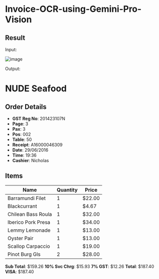# Invoice-OCR-using-Gemini-Pro-Vision

## Result
Input: 

![image](https://github.com/kiranneupane11/Invoice-OCR-using-Gemini-Pro-Vision/assets/56816182/4bdb9016-426c-43ea-9009-f05a5e07458d)

Output: 

**NUDE Seafood**
================

**Order Details**
----------------

* **GST Reg No**: 201423107N
* **Page**: 3
* **Pax**: 3
* **Pos**: 002
* **Table**: 50
* **Receipt**: A16000046309
* **Date**: 29/06/2016
* **Time**: 19:36
* **Cashier**: Nicholas

**Items**
--------

| Name | Quantity | Price |
| --- | --- | --- |
| Barramundi Filet | 1 | $22.00 |
| Blackcurrant | 1 | $4.67 |
| Chilean Bass Roula | 1 | $32.00 |
| Iberico Pork Presa | 1 | $34.00 |
| Lemmy Lemonade | 1 | $13.00 |
| Oyster Pair | 1 | $13.00 |
| Scallop Carpaccio | 1 | $19.00 |
| Pinot Burg Gls | 2 | $28.00 |

**Sub Total**: $159.26
**10% Svc Chrg**: $15.93
**7% GST**: $12.26
**Total**: $187.40
**VISA**: $187.40
